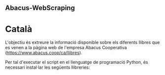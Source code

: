 ## Abacus-WebScraping
# Català

L'objectiu és extreure la informació disponible sobre els diferents llibres que es venen a la pàgina web de l'empresa Abacus Cooperativa (https://www.abacus.coop/ca/llibres).

Per tal d'executar el script en el llenguatge de programació Python, és necessari instal·lar les següents llibreries:

